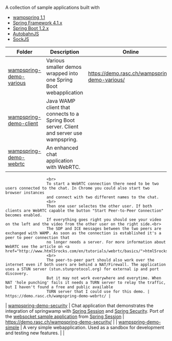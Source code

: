 A collection of sample applications built with 

   * [wampspring 1.1](https://github.com/ralscha/wampspring/)
   * [Spring Framework 4.1.x](http://projects.spring.io/spring-framework/)
   * [Spring Boot 1.2.x](http://projects.spring.io/spring-boot/)
   * [AutobahnJS](http://autobahn.ws/js/reference_wampv1.html)
   * [SockJS](https://github.com/sockjs/sockjs-client)


| Folder                    | Description   | Online  |
| ------------------------- |-------------- | --------|
| [wampspring-demo-various](https://github.com/ralscha/wampspring-demos/tree/master/wampspring-demo-various)   | Various smaller demos wrapped into one Spring Boot webapplication | https://demo.rasc.ch/wampspring-demo-various/ |
| [wampspring-demo-client](https://github.com/ralscha/wampspring-demos/tree/master/wampspring-demo-client)    | Java WAMP client that connects to a Spring Boot server. Client and server use wampspring. |  |
| [wampspring-demo-webrtc](https://github.com/ralscha/wampspring-demos/tree/master/wampspring-demo-webrtc)    | 					  An enhanced chat application with WebRTC.
					  <br>
					  To start a WebRTC connection there need to be two users connected to the chat. In Chrome you could also start two browser instances
					  and connect with two different names to the chat.  
					  <br>
					  Then one user selectes the other user. If both clients are WebRTC capable the button "Start Peer-to-Peer Connection" becomes enabled.
					  If everything goes right you should see your video on the left and the video from the other user on the right side.<br>  
					  The SDP and ICE messages between the two peers are exchanged with WAMP. As soon as the connection is established it's a peer to peer connection that 
					  no longer needs a server. For more information about WebRTC see the article on <a href="http://www.html5rocks.com/en/tutorials/webrtc/basics/">html5rocks</a>.
					  <br>
					  The peer-to-peer part should also work over the internet even if both users are behind a NAT/Firewall. The application uses a STUN server (stun.stunprotocol.org) for external ip and port discovery.
					  But it may not work everywhere and everytime. When NAT 'hole punching' fails it needs a TURN server to relay the traffic, but I haven't found a free and public available 
					  TURN server that I could use for this demo. | https://demo.rasc.ch/wampspring-demo-webrtc/ |
| [wampspring-demo-security](https://github.com/ralscha/wampspring-demos/tree/master/wampspring-demo-security)  | Chat application that demonstrates the integration of springwamp with [Spring Session](http://projects.spring.io/spring-session/) and [Spring Security](http://projects.spring.io/spring-security/). Port of the [websocket sample application](https://github.com/spring-projects/spring-session/tree/master/samples/websocket) from [Spring Session](http://projects.spring.io/spring-session/) |  https://demo.rasc.ch/wampspring-demo-security/ |
| [wampspring-demo-simple](https://github.com/ralscha/wampspring-demos/tree/master/wampspring-demo-simple)    | A very simple webapplication. Used as a sandbox for development and testing new features. |  |
